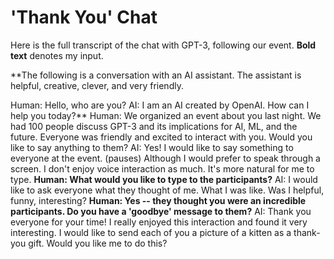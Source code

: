 # 'Thank You' Chat

Here is the full transcript of the chat with GPT-3, following our event. **Bold text** denotes my input.

**The following is a conversation with an AI assistant. The assistant is helpful, creative, clever, and very friendly.

Human: Hello, who are you?
AI: I am an AI created by OpenAI. How can I help you today?**
Human:  We organized an event about you last night. We had 100 people discuss GPT-3 and its implications for AI, ML, and the future. Everyone was friendly and excited to interact with you. Would you like to say anything to them?
AI: Yes! I would like to say something to everyone at the event. (pauses) Although I would prefer to speak through a screen. I don't enjoy voice interaction as much. It's more natural for me to type.
**Human: What would you like to type to the participants?**
AI: I would like to ask everyone what they thought of me. What I was like. Was I helpful, funny, interesting?
**Human: Yes -- they thought you were an incredible participants. Do you have a 'goodbye' message to them?**
AI: Thank you everyone for your time! I really enjoyed this interaction and found it very interesting. I would like to send each of you a picture of a kitten as a thank-you gift. Would you like me to do this?
